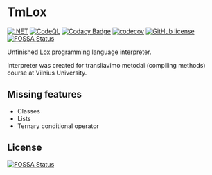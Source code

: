 # TmLox

[![.NET](https://github.com/GustasG/TmLox/actions/workflows/dotnet.yml/badge.svg)](https://github.com/GustasG/TmLox/actions/workflows/dotnet.yml)
[![CodeQL](https://github.com/GustasG/TmLox/actions/workflows/codeql-analysis.yml/badge.svg)](https://github.com/GustasG/TmLox/actions/workflows/codeql-analysis.yml)
[![Codacy Badge](https://app.codacy.com/project/badge/Grade/db2a23751df047ddaf30fa158991d275)](https://www.codacy.com/gh/GustasG/TmLox)
[![codecov](https://codecov.io/gh/GustasG/TmLox/branch/master/graph/badge.svg?token=AJFESEOBC9)](https://codecov.io/gh/GustasG/TmLox)
[![GitHub license](https://img.shields.io/badge/license-MIT-blue.svg)](https://raw.githubusercontent.com/GustasG/TmLox/master/LICENSE.md)
[![FOSSA Status](https://app.fossa.com/api/projects/git%2Bgithub.com%2FGustasG%2FTmLox.svg?type=shield)](https://app.fossa.com/projects/git%2Bgithub.com%2FGustasG%2FTmLox)

Unfinished [Lox](https://craftinginterpreters.com/the-lox-language.html) programming language interpreter.

Interpreter was created for transliavimo metodai (compiling methods) course at Vilnius University.

## Missing features

- Classes
- Lists
- Ternary conditional operator

## License

[![FOSSA Status](https://app.fossa.com/api/projects/git%2Bgithub.com%2FGustasG%2FTmLox.svg?type=large)](https://app.fossa.com/projects/git%2Bgithub.com%2FGustasG%2FTmLox)
